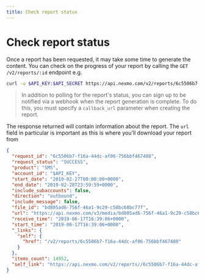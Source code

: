 ```yaml
---
title: Check report status
---
```


# Check report status

Once a report has been requested, it may take some time to generate the content. You can check on the progress of your report by calling the `GET /v2/reports/:id` endpoint e.g.

```bash
curl -u $API_KEY:$API_SECRET https://api.nexmo.com/v2/reports/6c5506b7-f16a-44dc-af06-756bbf467488
```

> In addition to polling for the report's status, you can sign up to be notified via a webhook when the report generation is complete. To do this, you must specify a `callback_url` parameter when creating the report.

The response returned will contain information about the report. The `url` field in particular is important as this is where you'll download your report from

```json
{
  "request_id": "6c5506b7-f16a-44dc-af06-756bbf467488",
  "request_status": "SUCCESS",
  "product": "SMS",
  "account_id": "$API_KEY",
  "start_date": "2019-02-27T00:00:00+0000",
  "end_date": "2019-02-28T23:59:59+0000",
  "include_subaccounts": false,
  "direction": "outbound",
  "include_message": false,
  "file_id": "bd805ad6-756f-46a1-9c29-c58bc68bc77f",
  "url": "https://api.nexmo.com/v3/media/bd805ad6-756f-46a1-9c29-c58bc68bc77f",
  "receive_time": "2019-06-17T16:39:06+0000",
  "start_time": "2019-06-17T16:39:06+0000",
  "_links": {
    "self": {
      "href": "/v2/reports/6c5506b7-f16a-44dc-af06-756bbf467488"
    }
  },
  "items_count": 14952,
  "self_link": "https://api.nexmo.com/v2/reports//6c5506b7-f16a-44dc-af06-756bbf467488"
}
```

